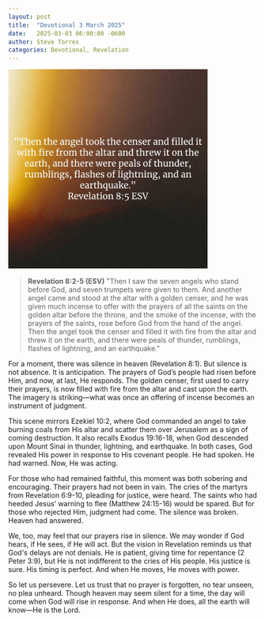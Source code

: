 ```yaml
---
layout: post
title:  "Devotional 3 March 2025"
date:   2025-03-03 06:00:00 -0600
author: Steve Torres
categories: Devotional, Revelation
---
```

<img src="https://github.com/ElEsteeb/ElEsteeb.github.io/blob/main/images/devotionals/Rev-8_5.jpg?raw=true" alt="Revelation 8:5.jpg" style="max-width: 80%; height: auto;">

>**Revelation 8:2-5 (ESV)**
>"Then I saw the seven angels who stand before God, and seven trumpets were given to them. And another angel came and stood at the altar with a golden censer, and he was given much incense to offer with the prayers of all the saints on the golden altar before the throne, and the smoke of the incense, with the prayers of the saints, rose before God from the hand of the angel. Then the angel took the censer and filled it with fire from the altar and threw it on the earth, and there were peals of thunder, rumblings, flashes of lightning, and an earthquake."

For a moment, there was silence in heaven (Revelation 8:1). But silence is not absence. It is anticipation. The prayers of God’s people had risen before Him, and now, at last, He responds. The golden censer, first used to carry their prayers, is now filled with fire from the altar and cast upon the earth. The imagery is striking—what was once an offering of incense becomes an instrument of judgment.

This scene mirrors Ezekiel 10:2, where God commanded an angel to take burning coals from His altar and scatter them over Jerusalem as a sign of coming destruction. It also recalls Exodus 19:16-18, when God descended upon Mount Sinai in thunder, lightning, and earthquake. In both cases, God revealed His power in response to His covenant people. He had spoken. He had warned. Now, He was acting.

For those who had remained faithful, this moment was both sobering and encouraging. Their prayers had not been in vain. The cries of the martyrs from Revelation 6:9-10, pleading for justice, were heard. The saints who had heeded Jesus’ warning to flee (Matthew 24:15-16) would be spared. But for those who rejected Him, judgment had come. The silence was broken. Heaven had answered.

We, too, may feel that our prayers rise in silence. We may wonder if God hears, if He sees, if He will act. But the vision in Revelation reminds us that God's delays are not denials. He is patient, giving time for repentance (2 Peter 3:9), but He is not indifferent to the cries of His people. His justice is sure. His timing is perfect. And when He moves, He moves with power.

So let us persevere. Let us trust that no prayer is forgotten, no tear unseen, no plea unheard. Though heaven may seem silent for a time, the day will come when God will rise in response. And when He does, all the earth will know—He is the Lord.

<script src="https://www.biblegateway.com/public/link-to-us/tooltips/bglinks.js" type="text/javascript"></script>
<script type="text/javascript">
BGLinks.version = "ESV";
BGLinks.linkVerses();
</script>
